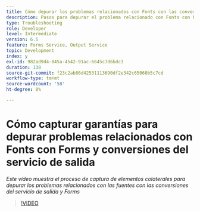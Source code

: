 ```yaml
---
title: Cómo depurar los problemas relacionados con Fonts con las conversiones de Forms y el servicio Output
description: Pasos para depurar el problema relacionado con Fonts con Forms y el servicio Output
type: Troubleshooting
role: Developer
level: Intermediate
version: 6.5
feature: Forms Service, Output Service
topic: Development
index: y
exl-id: 982ad9d4-845a-4542-91ac-6645c7d6bdc3
duration: 138
source-git-commit: f23c2ab86d42531113690df2e342c65060b5c7cd
workflow-type: tm+mt
source-wordcount: '58'
ht-degree: 0%

---
```


# Cómo capturar garantías para depurar problemas relacionados con Fonts con Forms y conversiones del servicio de salida

*Este vídeo muestra el proceso de captura de elementos colaterales para depurar los problemas relacionados con las fuentes con las conversiones del servicio de salida y Forms*

>[!VIDEO](https://video.tv.adobe.com/v/335487?quality=12&learn=on)
